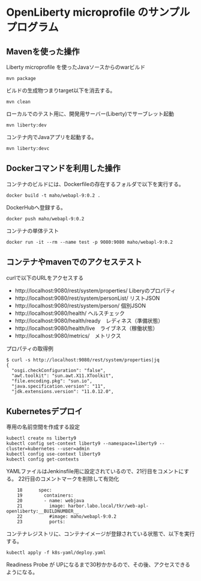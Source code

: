 # OpenLiberty microprofile のサンプルプログラム


## Mavenを使った操作

Liberty microprofile を使ったJavaソースからのwarビルド

~~~
mvn package
~~~


ビルドの生成物つまりtarget以下を消去する。

~~~
mvn clean
~~~


ローカルでのテスト用に、開発用サーバー(Liberty)でサーブレット起動

~~~
mvn liberty:dev
~~~


コンテナ内でJavaアプリを起動する。

~~~
mvn liberty:devc
~~~





## Dockerコマンドを利用した操作 


コンテナのビルドには、Dockerfileの存在するフォルダで以下を実行する。

~~~
docker build -t maho/webapl-9:0.2 .
~~~

DockerHubへ登録する。

~~~
docker push maho/webapl-9:0.2 
~~~

コンテナの単体テスト

~~~
docker run -it --rm --name test -p 9080:9080 maho/webapl-9:0.2
~~~


## コンテナやmavenでのアクセステスト

curlで以下のURLをアクセスする

* http://localhost:9080/rest/system/properties/ Liberyのプロパティ
* http://localhost:9080/rest/system/personList/ リストJSON
* http://localhost:9080/rest/system/person/ 個別JSON
* http://localhost:9080/health/ ヘルスチェック
* http://localhost:9080/health/ready　レディネス（準備状態）
* http://localhost:9080/health/live　ライブネス（稼働状態）
* http://localhost:9080/metrics/　メトリクス


プロパティの取得例

~~~
$ curl -s http://localhost:9080/rest/system/properties|jq
{
  "osgi.checkConfiguration": "false",
  "awt.toolkit": "sun.awt.X11.XToolkit",
  "file.encoding.pkg": "sun.io",
  "java.specification.version": "11",
  "jdk.extensions.version": "11.0.12.0",
~~~



## Kubernetesデプロイ

専用の名前空間を作成する設定

~~~
kubectl create ns liberty9
kubectl config set-context liberty9 --namespace=liberty9 --cluster=kubernetes --user=admin
kubectl config use-context liberty9
kubectl config get-contexts
~~~

YAMLファイルはJenkinsfile用に設定されているので、21行目をコメントにする。
22行目のコメントマークを削除して有効化

~~~
    18	    spec:
    19	      containers:
    20	      - name: webjava
    21	        image: harbor.labo.local/tkr/web-apl-openliberty:__BUILDNUMBER__        
    22	        #image: maho/webapl-9:0.2
    23	        ports:
~~~


コンテナレジストリに、コンテナイメージが登録されている状態で、以下を実行する。

~~~
kubectl apply -f k8s-yaml/deploy.yaml
~~~

Readiness Probe が UPになるまで30秒かかるので、その後、アクセスできるようになる。






